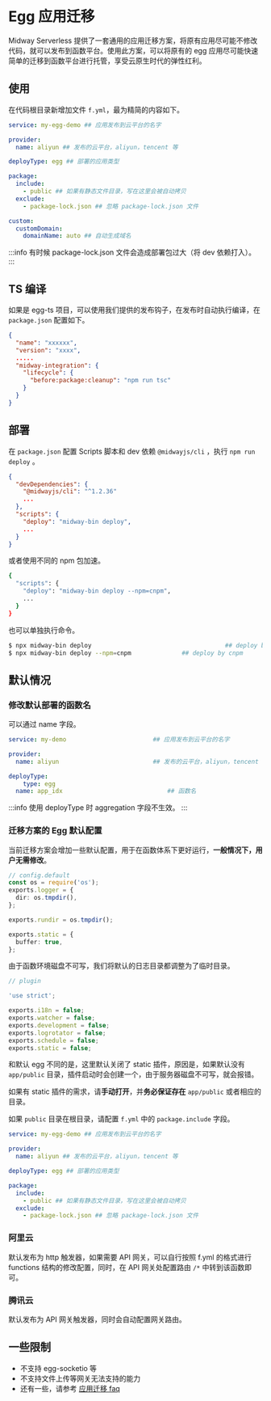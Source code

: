 # Egg 应用迁移

Midway Serverless 提供了一套通用的应用迁移方案，将原有应用尽可能不修改代码，就可以发布到函数平台。使用此方案，可以将原有的 egg 应用尽可能快速简单的迁移到函数平台进行托管，享受云原生时代的弹性红利。

## 使用

在代码根目录新增加文件 `f.yml`，最为精简的内容如下。

```yaml
service: my-egg-demo ## 应用发布到云平台的名字

provider:
  name: aliyun ## 发布的云平台，aliyun，tencent 等

deployType: egg ## 部署的应用类型

package:
  include:
    - public ## 如果有静态文件目录，写在这里会被自动拷贝
  exclude:
    - package-lock.json ## 忽略 package-lock.json 文件

custom:
  customDomain:
    domainName: auto ## 自动生成域名
```

:::info
有时候 package-lock.json 文件会造成部署包过大（将 dev 依赖打入）。
:::

## TS 编译

如果是  egg-ts 项目，可以使用我们提供的发布钩子，在发布时自动执行编译，在 `package.json` 配置如下。

```json
{
  "name": "xxxxxx",
  "version": "xxxx",
  .....
  "midway-integration": {
    "lifecycle": {
      "before:package:cleanup": "npm run tsc"
    }
  }
}
```



## 部署

在 `package.json` 配置 Scripts 脚本和 dev 依赖 `@midwayjs/cli` ，执行 `npm run deploy` 。

```json
{
  "devDependencies": {
    "@midwayjs/cli": "^1.2.36"
    ...
  },
  "scripts": {
    "deploy": "midway-bin deploy",
    ...
  }
}
```

或者使用不同的 npm 包加速。

```bash
{
  "scripts": {
    "deploy": "midway-bin deploy --npm=cnpm",
    ...
  }
}
```

也可以单独执行命令。

```bash
$ npx midway-bin deploy										## deploy by npm
$ npx midway-bin deploy --npm=cnpm				## deploy by cnpm
```



## 默认情况

### 修改默认部署的函数名

可以通过 name 字段。

```yaml
service: my-demo  						## 应用发布到云平台的名字

provider:
  name: aliyun       					## 发布的云平台，aliyun，tencent 等

deployType:
	type: egg
  name: app_idx								## 函数名
```

:::info
使用 deployType 时 aggregation 字段不生效。
:::

### 迁移方案的 Egg 默认配置

当前迁移方案会增加一些默认配置，用于在函数体系下更好运行，**一般情况下，用户无需修改**。

```typescript
// config.default
const os = require('os');
exports.logger = {
  dir: os.tmpdir(),
};

exports.rundir = os.tmpdir();

exports.static = {
  buffer: true,
};
```

由于函数环境磁盘不可写，我们将默认的日志目录都调整为了临时目录。

```typescript
// plugin

'use strict';

exports.i18n = false;
exports.watcher = false;
exports.development = false;
exports.logrotator = false;
exports.schedule = false;
exports.static = false;
```

和默认 egg 不同的是，这里默认关闭了 static 插件，原因是，如果默认没有 `app/public` 目录，插件启动时会创建一个，由于服务器磁盘不可写，就会报错。

如果有 static 插件的需求，请**手动打开**，并**务必保证存在** `app/public` 或者相应的目录。

如果 `public` 目录在根目录，请配置 `f.yml` 中的 `package.include` 字段。

```yaml
service: my-egg-demo ## 应用发布到云平台的名字

provider:
  name: aliyun ## 发布的云平台，aliyun，tencent 等

deployType: egg ## 部署的应用类型

package:
  include:
    - public ## 如果有静态文件目录，写在这里会被自动拷贝
  exclude:
    - package-lock.json ## 忽略 package-lock.json 文件
```

### 阿里云

默认发布为 http 触发器，如果需要 API 网关，可以自行按照 f.yml 的格式进行 functions 结构的修改配置，同时，在 API 网关处配置路由 `/*` 中转到该函数即可。

### 腾讯云

默认发布为 API 网关触发器，同时会自动配置网关路由。

## 一些限制

- 不支持 egg-socketio 等
- 不支持文件上传等网关无法支持的能力
- 还有一些，请参考 [应用迁移 faq](migrate_faq)
